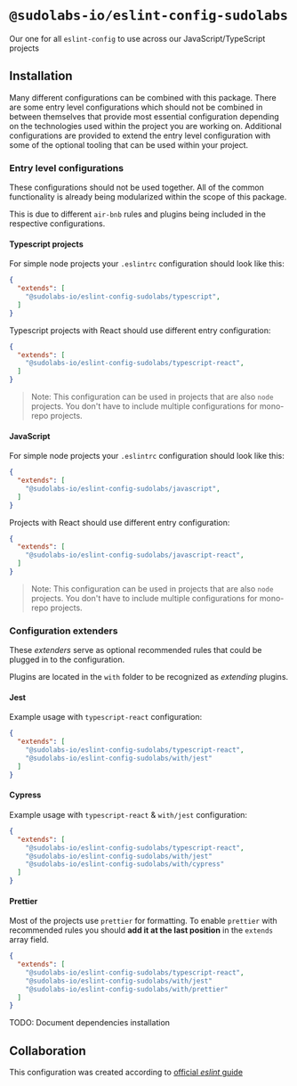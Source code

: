 # `@sudolabs-io/eslint-config-sudolabs`

Our one for all `eslint-config` to use across our JavaScript/TypeScript projects

## Installation

Many different configurations can be combined with this package.
There are some entry level configurations which should not be combined in between themselves that provide most essential configuration depending on the technologies used within the project you are working on.  Additional configurations are provided to extend the entry level configuration with some of the optional tooling that can be used within your project.

### Entry level configurations

These configurations should not be used together. All of the common functionality is already being modularized within the scope of this package.

This is due to different `air-bnb` rules and plugins being included in the respective configurations.

#### Typescript projects

For simple node projects your `.eslintrc` configuration should look like this:

```json
{
  "extends": [
    "@sudolabs-io/eslint-config-sudolabs/typescript",
  ]
}
```

Typescript projects with React should use different entry configuration:

```json
{
  "extends": [
    "@sudolabs-io/eslint-config-sudolabs/typescript-react",
  ]
}
```

> Note: This configuration can be used in projects that are also `node` projects. You don't have to include multiple configurations for mono-repo projects.

#### JavaScript

For simple node projects your `.eslintrc` configuration should look like this:

```json
{
  "extends": [
    "@sudolabs-io/eslint-config-sudolabs/javascript",
  ]
}
```

Projects with React should use different entry configuration:

```json
{
  "extends": [
    "@sudolabs-io/eslint-config-sudolabs/javascript-react",
  ]
}
```

> Note: This configuration can be used in projects that are also `node` projects. You don't have to include multiple configurations for mono-repo projects.

### Configuration extenders

These _extenders_ serve as optional recommended rules that could be plugged in to the configuration.

Plugins are located in the `with` folder to be recognized as _extending_ plugins.

#### Jest

Example usage with `typescript-react` configuration:

```json
{
  "extends": [
    "@sudolabs-io/eslint-config-sudolabs/typescript-react",
    "@sudolabs-io/eslint-config-sudolabs/with/jest"
  ]
}
```

#### Cypress

Example usage with `typescript-react` & `with/jest` configuration:

```json
{
  "extends": [
    "@sudolabs-io/eslint-config-sudolabs/typescript-react",
    "@sudolabs-io/eslint-config-sudolabs/with/jest"
    "@sudolabs-io/eslint-config-sudolabs/with/cypress"
  ]
}
```

#### Prettier

Most of the projects use `prettier` for formatting.
To enable `prettier` with recommended rules you should **add it at the last position** in the `extends` array field.

```json
{
  "extends": [
    "@sudolabs-io/eslint-config-sudolabs/typescript-react",
    "@sudolabs-io/eslint-config-sudolabs/with/jest"
    "@sudolabs-io/eslint-config-sudolabs/with/prettier"
  ]
}
```

TODO: Document dependencies installation


## Collaboration

This configuration was created according to [official _eslint_ guide](https://esling.org/docs/developer-guide/shareable-configs)
